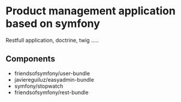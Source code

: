 Product management  application based on symfony
====

Restfull application, doctrine, twig .....

Components 
-------
*  friendsofsymfony/user-bundle
*  javiereguiluz/easyadmin-bundle
*  symfony/stopwatch
*  friendsofsymfony/rest-bundle
